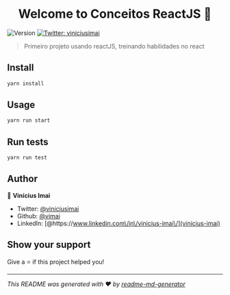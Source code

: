 <h1 align="center">Welcome to Conceitos ReactJS 👋</h1>
<p>
  <img alt="Version" src="https://img.shields.io/badge/version-0.1.0-blue.svg?cacheSeconds=2592000" />
  <a href="https://twitter.com/viniciusimai" target="_blank">
    <img alt="Twitter: viniciusimai" src="https://img.shields.io/twitter/follow/viniciusimai.svg?style=social" />
  </a>
</p>

> Primeiro projeto usando reactJS, treinando habilidades no react

## Install

```sh
yarn install
```

## Usage

```sh
yarn run start
```

## Run tests

```sh
yarn run test
```

## Author

👤 **Vinícius Imai**

* Twitter: [@viniciusimai](https://twitter.com/viniciusimai)
* Github: [@vimai](https://github.com/vimai)
* LinkedIn: [@https:\/\/www.linkedin.com\/in\/vinicius-imai\/](vinicius-imai)

## Show your support

Give a ⭐️ if this project helped you!

***
_This README was generated with ❤️ by [readme-md-generator](https://github.com/kefranabg/readme-md-generator)_

